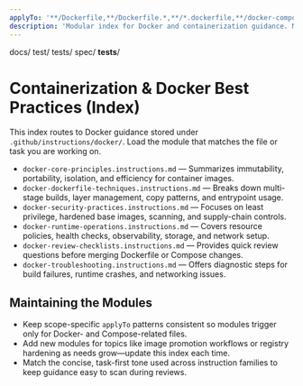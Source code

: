 ```yaml
---
applyTo: '**/Dockerfile,**/Dockerfile.*,**/*.dockerfile,**/docker-compose*.yml,**/docker-compose*.yaml'
description: 'Modular index for Docker and containerization guidance. Modules target Dockerfiles, Compose files, and runtime operations.'
---
```


docs/
test/
tests/
spec/
__tests__/
# Containerization & Docker Best Practices (Index)

This index routes to Docker guidance stored under `.github/instructions/docker/`. Load the module that matches the file or task you are working on.

- `docker-core-principles.instructions.md` — Summarizes immutability, portability, isolation, and efficiency for container images.
- `docker-dockerfile-techniques.instructions.md` — Breaks down multi-stage builds, layer management, copy patterns, and entrypoint usage.
- `docker-security-practices.instructions.md` — Focuses on least privilege, hardened base images, scanning, and supply-chain controls.
- `docker-runtime-operations.instructions.md` — Covers resource policies, health checks, observability, storage, and network setup.
- `docker-review-checklists.instructions.md` — Provides quick review questions before merging Dockerfile or Compose changes.
- `docker-troubleshooting.instructions.md` — Offers diagnostic steps for build failures, runtime crashes, and networking issues.

## Maintaining the Modules

- Keep scope-specific `applyTo` patterns consistent so modules trigger only for Docker- and Compose-related files.
- Add new modules for topics like image promotion workflows or registry hardening as needs grow—update this index each time.
- Match the concise, task-first tone used across instruction families to keep guidance easy to scan during reviews.

